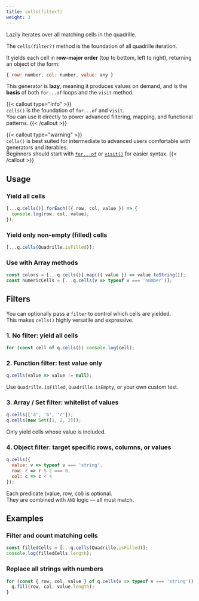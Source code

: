 ```yaml
---
title: cells(filter?)
weight: 3
---
```


Lazily iterates over all matching cells in the quadrille.

The `cells(filter?)` method is the foundation of all quadrille iteration.

It yields each cell in **row-major order** (top to bottom, left to right), returning an object of the form:

```js
{ row: number, col: number, value: any }
```

This generator is **lazy**, meaning it produces values on demand, and is the **basis** of both `for...of` loops and the `visit` method.

{{< callout type="info" >}}  
`cells()` is the foundation of `for...of` and `visit`.  
You can use it directly to power advanced filtering, mapping, and functional patterns.
{{< /callout >}}  

{{< callout type="warning" >}}  
`cells()` is best suited for intermediate to advanced users comfortable with generators and iterables.  
Beginners should start with [`for...of`](/docs/api/Quadrille/for_of) or [`visit()`](/docs/api/Quadrille/visit) for easier syntax.
{{< /callout >}}  

## Usage

### Yield all cells

```js
[...q.cells()].forEach(({ row, col, value }) => {
  console.log(row, col, value);
});
```

### Yield only non-empty (filled) cells

```js
[...q.cells(Quadrille.isFilled)];
```

### Use with Array methods

```js
const colors = [...q.cells()].map(({ value }) => value.toString());
const numericCells = [...q.cells(v => typeof v === 'number')];
```

## Filters

You can optionally pass a `filter` to control which cells are yielded.  
This makes `cells()` highly versatile and expressive.

### 1. **No filter**: yield all cells

```js
for (const cell of q.cells()) console.log(cell);
```

### 2. **Function filter**: test value only

```js
q.cells(value => value != null);
```

Use `Quadrille.isFilled`, `Quadrille.isEmpty`, or your own custom test.

### 3. **Array / Set filter**: whitelist of values

```js
q.cells(['a', 'b', 'c']);
q.cells(new Set([1, 2, 3]));
```

Only yield cells whose value is included.

### 4. **Object filter**: target specific rows, columns, or values

```js
q.cells({
  value: v => typeof v === 'string',
  row: r => r % 2 === 0,
  col: c => c < 4
});
```

Each predicate (value, row, col) is optional.  
They are combined with `AND` logic — all must match.

## Examples

### Filter and count matching cells

```js
const filledCells = [...q.cells(Quadrille.isFilled)];
console.log(filledCells.length);
```

### Replace all strings with numbers

```js
for (const { row, col, value } of q.cells(v => typeof v === 'string')) {
  q.fill(row, col, value.length);
}
```